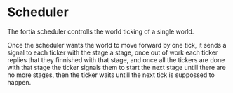 # Scheduler

The fortia scheduler controlls the world ticking of a single world.

Once the scheduler wants the world to move forward by one tick, it sends a signal to each ticker with the stage a stage, once out of work each ticker replies that they finnished with that stage, and once all the tickers are done with that stage the ticker signals them to start the next stage untill there are no more stages, then the ticker waits untill the next tick is suppossed to happen.